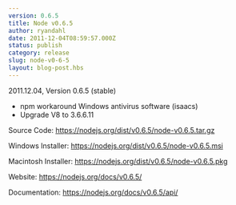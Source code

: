 ```yaml
---
version: 0.6.5
title: Node v0.6.5
author: ryandahl
date: 2011-12-04T08:59:57.000Z
status: publish
category: release
slug: node-v0-6-5
layout: blog-post.hbs
---
```


2011.12.04, Version 0.6.5 (stable)
<ul><li>npm workaround Windows antivirus software (isaacs)</li>
<li>Upgrade V8 to 3.6.6.11</li></ul>

Source Code: <a href="https://nodejs.org/dist/v0.6.5/node-v0.6.5.tar.gz">https://nodejs.org/dist/v0.6.5/node-v0.6.5.tar.gz</a>

Windows Installer: <a href="https://nodejs.org/dist/v0.6.5/node-v0.6.5.msi">https://nodejs.org/dist/v0.6.5/node-v0.6.5.msi</a>

Macintosh Installer: <a href="https://nodejs.org/dist/v0.6.5/node-v0.6.5.pkg">https://nodejs.org/dist/v0.6.5/node-v0.6.5.pkg</a>

Website: <a href="https://nodejs.org/docs/v0.6.5/">https://nodejs.org/docs/v0.6.5/</a>

Documentation: <a href="https://nodejs.org/docs/v0.6.5/api/">https://nodejs.org/docs/v0.6.5/api/</a>
